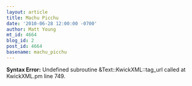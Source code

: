 ```yaml
---
layout: article
title: Machu Picchu
date: '2010-06-28 12:00:00 -0700'
author: Matt Young
mt_id: 4664
blog_id: 2
post_id: 4664
basename: machu_picchu
---
```

<p><strong>Syntax Error:</strong> Undefined subroutine &Text::KwickXML::tag_url called at KwickXML.pm line 749.
</p>
